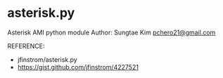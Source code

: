 # asterisk.py

Asterisk AMI python module
Author: Sungtae Kim <pchero21@gmail.com>

REFERENCE:
- jfinstrom/asterisk.py
- https://gist.github.com/jfinstrom/4227521

